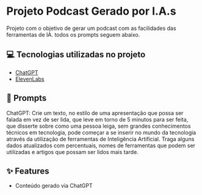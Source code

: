 
# Projeto Podcast Gerado por I.A.s


Projeto com o objetivo de gerar um podcast com as facilidades das ferramentas de IA. todos os prompts
seguem abaixo.


## 💻 Tecnologias utilizadas no projeto

- [ChatGPT](https://chat.openai.com/)
- [ElevenLabs](https://elevenlabs.io)

## 🧠 Prompts

ChatGPT:
Crie um texto, no estilo de uma apresentação que possa ser falada em vez de ser lida, que leve em torno de 5 minutos para ser feita, que disserte sobre como uma pessoa leiga, sem grandes conhecimentos técnicos em tecnologia, pode começar a se inserir no mundo da tecnologia através da utilização de ferramentas de Inteligência Artificial. Traga alguns dados atualizados com percentuais, nomes de ferramentas que podem ser utilizadas e artigos que possam ser lidos mais tarde.



## ✨ Features
- Conteúdo gerado via ChatGPT
